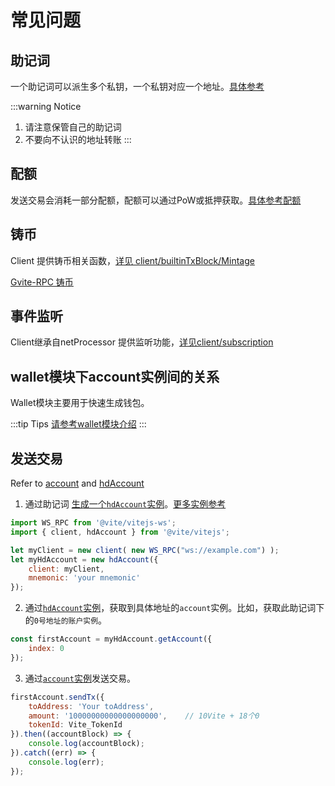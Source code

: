 # 常见问题

## 助记词

一个助记词可以派生多个私钥，一个私钥对应一个地址。[具体参考](/tutorial/wallet/hdwallet.md)

:::warning Notice
1. 请注意保管自己的助记词
2. 不要向不认识的地址转账
:::

## 配额

发送交易会消耗一部分配额，配额可以通过PoW或抵押获取。[具体参考配额](/tutorial/rule/quota)

## 铸币

Client 提供铸币相关函数，[详见 client/builtinTxBlock/Mintage](./client/builtinTxBlock)

[Gvite-RPC 铸币](../rpc/mintage)

## 事件监听

Client继承自netProcessor 提供监听功能，[详见client/subscription](./client/subscribe)

## wallet模块下account实例间的关系

Wallet模块主要用于快速生成钱包。

:::tip Tips
[请参考wallet模块介绍](./wallet/wallet)
:::

## 发送交易
Refer to [account](./wallet/account) and [hdAccount](./wallet/hdAccount)

1. 通过助记词 [生成一个`hdAccount`实例](./wallet/hdAccount)。[更多实例参考](./wallet/wallet)

```javascript
import WS_RPC from '@vite/vitejs-ws';
import { client, hdAccount } from '@vite/vitejs';

let myClient = new client( new WS_RPC("ws://example.com") );
let myHdAccount = new hdAccount({ 
    client: myClient,
    mnemonic: 'your mnemonic'
});
```

2. 通过[`hdAccount`实例](./wallet/hdAccount)，获取到具体地址的`account`实例。比如，获取此助记词下的`0号地址的账户实例`。

```javascript
const firstAccount = myHdAccount.getAccount({
    index: 0
});
```

3. 通过[`account`实例](./wallet/account)发送交易。

```javascript
firstAccount.sendTx({
    toAddress: 'Your toAddress',
    amount: '10000000000000000000',    // 10Vite + 18个0
    tokenId: Vite_TokenId
}).then((accountBlock) => {
    console.log(accountBlock);
}).catch((err) => {
    console.log(err);
});
```
